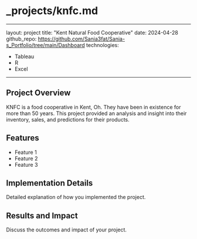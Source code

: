 # _projects/knfc.md
---
layout: project
title: "Kent Natural Food Cooperative"
date: 2024-04-28
github_repo: https://github.com/Sania3fat/Sania-s_Portfolio/tree/main/Dashboard
technologies:
  - Tableau
  - R
  - Excel
---

## Project Overview
KNFC is a food cooperative in Kent, Oh. They have been in existence for more than 50 years. This project provided an analysis and insight into their inventory, sales, and predictions for their products.

## Features
- Feature 1
- Feature 2
- Feature 3

## Implementation Details
Detailed explanation of how you implemented the project.

## Results and Impact
Discuss the outcomes and impact of your project.
